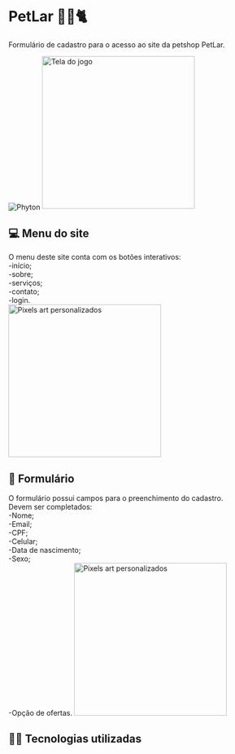 # PetLar 🐩🐾🐈
Formulário de cadastro para o acesso ao site da petshop PetLar.

<img align="center" alt="Phyton" src="https://img.shields.io/badge/Python-3776AB?style=for-the-badge&logo=python&logoColor=white"/>

<img src="tela_jogo.png" alt="Tela do jogo" width="300px" hight="300px">

## 💻 Menu do site
O menu deste site conta com os botões interativos:  <br>
-início; <br>
-sobre; <br>
-serviços; <br>
-contato; <br>
-login.<br>
<img src="pixel_art.png" alt="Pixels art personalizados" width="300px" hight="300px">

## 📜 Formulário
O formulário possui campos para o preenchimento do cadastro. <br>
Devem ser completados: <br>
-Nome;<br>
-Email;<br>
-CPF;<br>
-Celular;<br>
-Data de nascimento;<br>
-Sexo;<br>
-Opção de ofertas.
<img src="pixel_art.png" alt="Pixels art personalizados" width="300px" hight="300px">

## 👩‍💻 Tecnologias utilizadas
